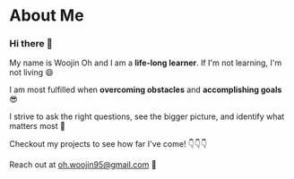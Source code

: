 

<!--
**woojinv/woojinv** is a ✨ _special_ ✨ repository because its `README.md` (this file) appears on your GitHub profile.

Here are some ideas to get you started:

- 🔭 I’m currently working on ...
- 🌱 I’m currently learning ...
- 👯 I’m looking to collaborate on ...
- 🤔 I’m looking for help with ...
- 💬 Ask me about ...
- 📫 How to reach me: ...
- 😄 Pronouns: ...
- ⚡ Fun fact: ...
-->

# About Me

### Hi there 👋

My name is Woojin Oh and I am a **life-long learner**. If I'm not learning, I'm not living 😄

I am most fulfilled when **overcoming obstacles** and **accomplishing goals** 😎

I strive to ask the right questions, see the bigger picture, and identify what matters most 🤩

Checkout my projects to see how far I've come! 👇👇👇

Reach out at oh.woojin95@gmail.com 🚀
